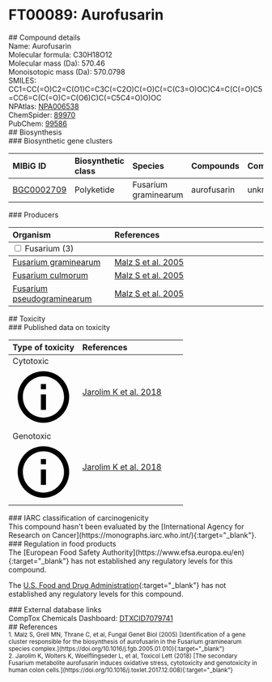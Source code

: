 
# FT00089: Aurofusarin
<div class="molecule_image" style="float:left">
<img data-smiles= COC1=C(C2=C(OC)C(=O)C3=CC4=C(C(O)=C3C2=O)C(=O)C=C(C)O4)C(=O)C2=C(O)C3=C(C=C2C1=O)OC(C)=CC3=O data-smiles-options="{ 'width': 350, 'height': 350 }" />
</div>
## Compound details
<div style="overflow:hidden">
Name: Aurofusarin<br>
Molecular formula: C30H18O12<br>
Molecular mass (Da): 570.46<br>
Monoisotopic mass (Da): 570.0798<br>
<div class="break_all">
SMILES: CC1=CC(=O)C2=C(O1)C=C3C(=C2O)C(=O)C(=C(C3=O)OC)C4=C(C(=O)C5=CC6=C(C(=O)C=C(O6)C)C(=C5C4=O)O)OC<br>
</div>
        NPAtlas: <a href=https://www.npatlas.org/explore/compounds/NPA006538 target="_blank">NPA006538</a><br>
        ChemSpider: <a href=https://www.chemspider.com/Chemical-Structure.89970.html target="_blank">89970</a><br>
        PubChem: <a href=https://pubchem.ncbi.nlm.nih.gov/compound/99586 target="_blank">99586</a><br>
</div>

<div markdown="block" class="section">
## Biosynthesis
<div markdown="block" class="subsection">
### Biosynthetic gene clusters
<table>
<thead>
<tr>
<th style="text-align: left;" role="columnheader" data-sort-default>MIBiG ID</th>
<th style="text-align: left;" role="columnheader">Biosynthetic class</th>
<th style="text-align: left;" role="columnheader">Species</th>
<th style="text-align: left;" role="columnheader">Compounds</th>
<th style="text-align: left;" role="columnheader">Complete</th>
<th style="text-align: left;" role="columnheader">Minimal entry</th>
</tr>
</thead>
<tbody>
        <tr>
        <td style="text-align: left;"><a href="https://mibig.secondarymetabolites.org/repository/BGC0002709" target="_blank">BGC0002709</a></td>
        <td style="text-align: left;">Polyketide</td>
        <td style="text-align: left;">Fusarium graminearum</td>
        <td style="text-align: left;">aurofusarin</td>
        <td style="text-align: left;">unknown</td>
        <td style="text-align: left;">True</td>
        </tr>
</tbody>
</table>
</div>

<div markdown="block" class="subsection">
### Producers
<table>
<thead>
<tr>
<th style="text-align: left;" role="columnheader" width="40%" data-sort-default>Organism</th>
<th style="text-align: left;" role="columnheader" width="60%">References</th>
</tr>
</thead>
        <tbody class="header">
        <tr>
        <td style="text-align: left;" colspan="2">
        <input type="checkbox" data-toggle="toggle" id=Fusarium>
        <label for=Fusarium>Fusarium (3)</label>
        </td>
        </tr>
        </tbody>
        <tbody class="hide">
                <tr>
                <td style="text-align: left;"><a href="https://www.ncbi.nlm.nih.gov/Taxonomy/Browser/wwwtax.cgi?mode=Info&id=5518" target="_blank">Fusarium graminearum</a></td>
                <td style="text-align: left;"><a href="#REF00079">Malz S et al. 2005</a></td>
                </tr>
                <tr>
                <td style="text-align: left;"><a href="https://www.ncbi.nlm.nih.gov/Taxonomy/Browser/wwwtax.cgi?mode=Info&id=5516" target="_blank">Fusarium culmorum</a></td>
                <td style="text-align: left;"><a href="#REF00079">Malz S et al. 2005</a></td>
                </tr>
                <tr>
                <td style="text-align: left;"><a href="https://www.ncbi.nlm.nih.gov/Taxonomy/Browser/wwwtax.cgi?mode=Info&id=101028" target="_blank">Fusarium pseudograminearum</a></td>
                <td style="text-align: left;"><a href="#REF00079">Malz S et al. 2005</a></td>
                </tr>
        </tbody>
</table>
</div>
</div>

<div markdown="block" class="section">
## Toxicity
<div markdown="block" class="subsection">
### Published data on toxicity
<table>
<thead>
<tr>
<th style="text-align: left;" role="columnheader" width="40%" data-sort-default>Type of toxicity</th>
<th style="text-align: left;" role="columnheader" width="60%">References</th>
</tr>
</thead>
<tbody>
<tr>
<td style="text-align: left;">Cytotoxic <span class="twemoji" title="Toxic to cells"><svg xmlns="http://www.w3.org/2000/svg" viewBox="0 0 24 24"><path d="M11 9h2V7h-2m1 13c-4.41 0-8-3.59-8-8s3.59-8 8-8 8 3.59 8 8-3.59 8-8 8m0-18A10 10 0 0 0 2 12a10 10 0 0 0 10 10 10 10 0 0 0 10-10A10 10 0 0 0 12 2m-1 15h2v-6h-2v6Z"></path></svg></span></td>
<td style="text-align: left;"><a href="#REF00080">Jarolim K et al. 2018</a></td>
</tr>
<tr>
<td style="text-align: left;">Genotoxic <span class="twemoji" title="Is able to cause DNA damage"><svg xmlns="http://www.w3.org/2000/svg" viewBox="0 0 24 24"><path d="M11 9h2V7h-2m1 13c-4.41 0-8-3.59-8-8s3.59-8 8-8 8 3.59 8 8-3.59 8-8 8m0-18A10 10 0 0 0 2 12a10 10 0 0 0 10 10 10 10 0 0 0 10-10A10 10 0 0 0 12 2m-1 15h2v-6h-2v6Z"></path></svg></span></td>
<td style="text-align: left;"><a href="#REF00080">Jarolim K et al. 2018</a></td>
</tr>
</tbody>
</table>
</div>

<div markdown="block" class="subsection">
### IARC classification of carcinogenicity
<div markdown="block" class="indented_block">
This compound hasn't been evaluated by the [International Agency for Research on Cancer](https://monographs.iarc.who.int/){:target="_blank"}.<br>
</div>
</div>

<div markdown="block" class="subsection">
### Regulation in food products
<div markdown="block" class="indented_block">
The [European Food Safety Authority](https://www.efsa.europa.eu/en){:target="_blank"} has not established any regulatory levels for this compound. <br>

The [U.S. Food and Drug Administration](https://www.fda.gov/){:target="_blank"} has not established any regulatory levels for this compound. <br>

</div>
</div>

<div markdown="block" class="subsection">
### External database links
<div markdown="block" class="indented_block">
CompTox Chemicals Dashboard: <a href=https://comptox.epa.gov/dashboard/chemical/details/DTXCID7079741 target="_blank">DTXCID7079741</a><br>
</div>
</div>
</div>

<div markdown="block" class="section">
## References
<div markdown="block" style="font-size: smaller;">
<span id=REF00079>
1. Malz S, Grell MN, Thrane C, et al, Fungal Genet Biol (2005) [Identification of a gene cluster responsible for the biosynthesis of aurofusarin in the Fusarium graminearum species complex.](https://doi.org/10.1016/j.fgb.2005.01.010){:target="_blank"}<br>
</span>

<span id=REF00080>
2. Jarolim K, Wolters K, Woelflingseder L, et al, Toxicol Lett (2018) [The secondary Fusarium metabolite aurofusarin induces oxidative stress, cytotoxicity and genotoxicity in human colon cells.](https://doi.org/10.1016/j.toxlet.2017.12.008){:target="_blank"}<br>
</span>

</div>
</div>

<script type="text/javascript" src="https://unpkg.com/smiles-drawer@2.0.1/dist/smiles-drawer.min.js"></script>
<script>
    SmiDrawer.apply();
</script>